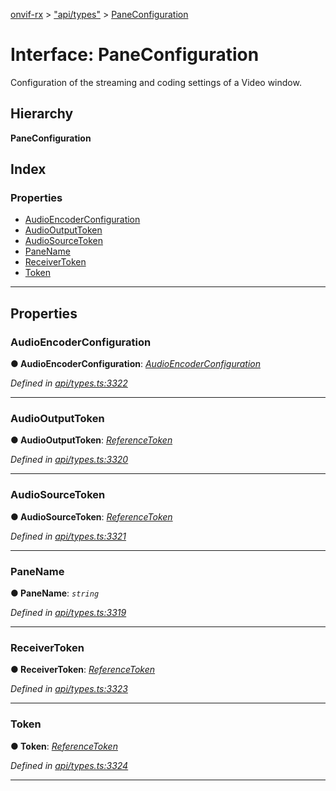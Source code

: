 [onvif-rx](../README.md) > ["api/types"](../modules/_api_types_.md) > [PaneConfiguration](../interfaces/_api_types_.paneconfiguration.md)

# Interface: PaneConfiguration

Configuration of the streaming and coding settings of a Video window.

## Hierarchy

**PaneConfiguration**

## Index

### Properties

* [AudioEncoderConfiguration](_api_types_.paneconfiguration.md#audioencoderconfiguration)
* [AudioOutputToken](_api_types_.paneconfiguration.md#audiooutputtoken)
* [AudioSourceToken](_api_types_.paneconfiguration.md#audiosourcetoken)
* [PaneName](_api_types_.paneconfiguration.md#panename)
* [ReceiverToken](_api_types_.paneconfiguration.md#receivertoken)
* [Token](_api_types_.paneconfiguration.md#token)

---

## Properties

<a id="audioencoderconfiguration"></a>

###  AudioEncoderConfiguration

**● AudioEncoderConfiguration**: *[AudioEncoderConfiguration](_api_types_.audioencoderconfiguration.md)*

*Defined in [api/types.ts:3322](https://github.com/patrickmichalina/onvif-rx/blob/d62cee9/src/api/types.ts#L3322)*

___
<a id="audiooutputtoken"></a>

###  AudioOutputToken

**● AudioOutputToken**: *[ReferenceToken](../modules/_api_types_.md#referencetoken)*

*Defined in [api/types.ts:3320](https://github.com/patrickmichalina/onvif-rx/blob/d62cee9/src/api/types.ts#L3320)*

___
<a id="audiosourcetoken"></a>

###  AudioSourceToken

**● AudioSourceToken**: *[ReferenceToken](../modules/_api_types_.md#referencetoken)*

*Defined in [api/types.ts:3321](https://github.com/patrickmichalina/onvif-rx/blob/d62cee9/src/api/types.ts#L3321)*

___
<a id="panename"></a>

###  PaneName

**● PaneName**: *`string`*

*Defined in [api/types.ts:3319](https://github.com/patrickmichalina/onvif-rx/blob/d62cee9/src/api/types.ts#L3319)*

___
<a id="receivertoken"></a>

###  ReceiverToken

**● ReceiverToken**: *[ReferenceToken](../modules/_api_types_.md#referencetoken)*

*Defined in [api/types.ts:3323](https://github.com/patrickmichalina/onvif-rx/blob/d62cee9/src/api/types.ts#L3323)*

___
<a id="token"></a>

###  Token

**● Token**: *[ReferenceToken](../modules/_api_types_.md#referencetoken)*

*Defined in [api/types.ts:3324](https://github.com/patrickmichalina/onvif-rx/blob/d62cee9/src/api/types.ts#L3324)*

___

